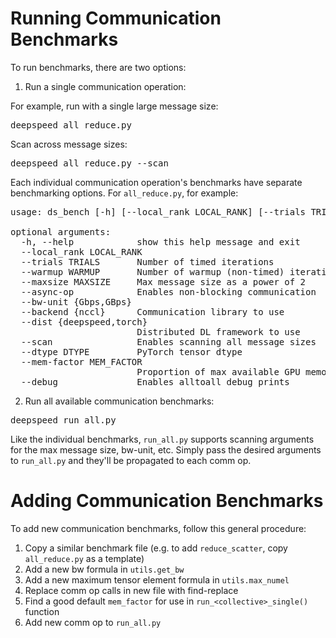 # Running Communication Benchmarks


To run benchmarks, there are two options:

1. Run a single communication operation:

For example, run with a single large message size:
<pre>
deepspeed all_reduce.py
</pre>

Scan across message sizes:
<pre>
deepspeed all_reduce.py --scan
</pre>

Each individual communication operation's benchmarks have separate benchmarking options. For `all_reduce.py`, for example:

<pre>
usage: ds_bench [-h] [--local_rank LOCAL_RANK] [--trials TRIALS] [--warmup WARMUP] [--maxsize MAXSIZE] [--async-op] [--bw-unit {Gbps,GBps}] [--backend {nccl}] [--dist {deepspeed,torch}] [--scan] [--dtype DTYPE] [--mem-factor MEM_FACTOR] [--debug]

optional arguments:
  -h, --help            show this help message and exit
  --local_rank LOCAL_RANK
  --trials TRIALS       Number of timed iterations
  --warmup WARMUP       Number of warmup (non-timed) iterations
  --maxsize MAXSIZE     Max message size as a power of 2
  --async-op            Enables non-blocking communication
  --bw-unit {Gbps,GBps}
  --backend {nccl}      Communication library to use
  --dist {deepspeed,torch}
                        Distributed DL framework to use
  --scan                Enables scanning all message sizes
  --dtype DTYPE         PyTorch tensor dtype
  --mem-factor MEM_FACTOR
                        Proportion of max available GPU memory to use for single-size evals
  --debug               Enables alltoall debug prints
</pre>

2. Run all available communication benchmarks:

<pre>
deepspeed run_all.py
</pre>

Like the individual benchmarks, `run_all.py` supports scanning arguments for the max message size, bw-unit, etc. Simply pass the desired arguments to `run_all.py` and they'll be propagated to each comm op.


# Adding Communication Benchmarks

To add new communication benchmarks, follow this general procedure:

1. Copy a similar benchmark file (e.g. to add `reduce_scatter`, copy `all_reduce.py` as a template)
2. Add a new bw formula in `utils.get_bw`
3. Add a new maximum tensor element formula in `utils.max_numel`
4. Replace comm op calls in new file with find-replace
5. Find a good default `mem_factor` for use in `run_<collective>_single()` function
6. Add new comm op to `run_all.py`
